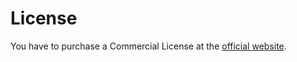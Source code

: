 # License

You have to purchase a Commercial License at the [official website](https://react-pdf-viewer.dev).
